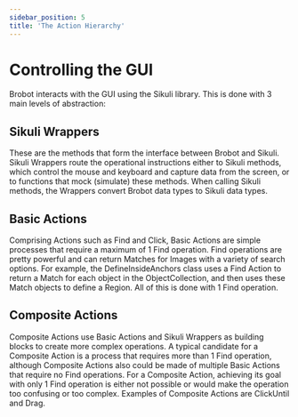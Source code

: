 ```yaml
---
sidebar_position: 5
title: 'The Action Hierarchy'
---
```


# Controlling the GUI

Brobot interacts with the GUI using the Sikuli library. This is done with
3 main levels of abstraction:

## Sikuli Wrappers

These are the methods that form the interface between Brobot and Sikuli.
Sikuli Wrappers route the operational instructions either to Sikuli methods,
which control the mouse and keyboard and capture data from the screen, or to
functions that mock (simulate) these methods. When calling Sikuli methods,
the Wrappers convert Brobot data types to Sikuli data types.  

## Basic Actions

Comprising Actions such as Find and Click, Basic Actions are simple processes
that require a maximum of 1 Find operation. Find operations are pretty
powerful and can return Matches for Images with a variety of search options.
For example, the DefineInsideAnchors class uses a Find Action to return a Match
for each object in the ObjectCollection, and then uses these Match objects to
define a Region. All of this is done with 1 Find operation.  

## Composite Actions

Composite Actions use Basic Actions and Sikuli Wrappers as building blocks
to create more complex operations. A typical candidate for a Composite Action
is a process that requires more than 1 Find operation, although Composite
Actions also could be made of multiple Basic Actions that require no Find
operations. For a Composite Action, achieving its goal with only 1 Find
operation is either not possible or would make the operation too confusing
or too complex. Examples of Composite Actions are ClickUntil and Drag.  
